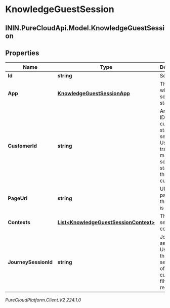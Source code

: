 # KnowledgeGuestSession

## ININ.PureCloudApi.Model.KnowledgeGuestSession

## Properties

|Name | Type | Description | Notes|
|------------ | ------------- | ------------- | -------------|
| **Id** | **string** | Session ID. | [optional] |
| **App** | [**KnowledgeGuestSessionApp**](KnowledgeGuestSessionApp) | The app where the session is started. | |
| **CustomerId** | **string** | An arbitrary ID for the customer starting the session. Used to track multiple sessions started by the same customer. | |
| **PageUrl** | **string** | URL of the page where the session is started. | [optional] |
| **Contexts** | [**List&lt;KnowledgeGuestSessionContext&gt;**](KnowledgeGuestSessionContext) | The session contexts. | [optional] |
| **JourneySessionId** | **string** | Journey session ID. Used to get the segments of the customer to filter search results. | [optional] |



_PureCloudPlatform.Client.V2 224.1.0_
